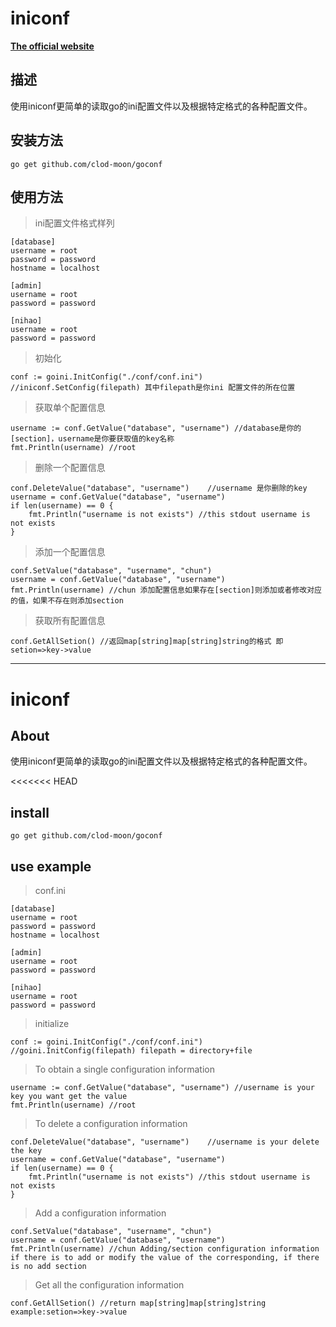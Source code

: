 iniconf
========

**[The official website](https://github.com/clod-moon)**
## 描述

使用iniconf更简单的读取go的ini配置文件以及根据特定格式的各种配置文件。

## 安装方法

	go get github.com/clod-moon/goconf

## 使用方法

>ini配置文件格式样列

	[database]
	username = root
	password = password
	hostname = localhost
	
	[admin]
	username = root
	password = password
	
	[nihao]
	username = root
	password = password

>初始化

	conf := goini.InitConfig("./conf/conf.ini") //iniconf.SetConfig(filepath) 其中filepath是你ini 配置文件的所在位置

>获取单个配置信息

	username := conf.GetValue("database", "username") //database是你的[section]，username是你要获取值的key名称
	fmt.Println(username) //root

>删除一个配置信息

	conf.DeleteValue("database", "username")	//username 是你删除的key
	username = conf.GetValue("database", "username")
	if len(username) == 0 {
		fmt.Println("username is not exists") //this stdout username is not exists
	}

>添加一个配置信息

	conf.SetValue("database", "username", "chun")
	username = conf.GetValue("database", "username")
	fmt.Println(username) //chun 添加配置信息如果存在[section]则添加或者修改对应的值，如果不存在则添加section

>获取所有配置信息

	conf.GetAllSetion() //返回map[string]map[string]string的格式 即setion=>key->value

---

iniconf
========


## About

使用iniconf更简单的读取go的ini配置文件以及根据特定格式的各种配置文件。

<<<<<<< HEAD
## install
	go get github.com/clod-moon/goconf

## use example

>conf.ini

	[database]
	username = root
	password = password
	hostname = localhost
	
	[admin]
	username = root
	password = password
	
	[nihao]
	username = root
	password = password

>initialize

	conf := goini.InitConfig("./conf/conf.ini") //goini.InitConfig(filepath) filepath = directory+file

>To obtain a single configuration information

	username := conf.GetValue("database", "username") //username is your key you want get the value
	fmt.Println(username) //root

>To delete a configuration information

	conf.DeleteValue("database", "username")	//username is your delete the key
	username = conf.GetValue("database", "username")
	if len(username) == 0 {
		fmt.Println("username is not exists") //this stdout username is not exists
	}

>Add a configuration information

	conf.SetValue("database", "username", "chun")
	username = conf.GetValue("database", "username")
	fmt.Println(username) //chun Adding/section configuration information if there is to add or modify the value of the corresponding, if there is no add section

>Get all the configuration information

	conf.GetAllSetion() //return map[string]map[string]string  example:setion=>key->value



